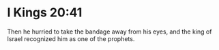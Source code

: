 # I Kings 20:41

Then he hurried to take the bandage away from his eyes, and the king of Israel recognized him as one of the prophets.
